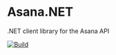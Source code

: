 # Asana.NET

.NET client library for the Asana API

[![Build](https://github.com/joaope/Asana.NET/actions/workflows/build.yml/badge.svg)](https://github.com/joaope/Asana.NET/actions/workflows/build.yml)